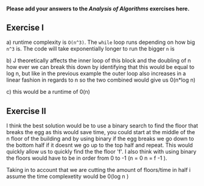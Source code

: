 #### Please add your answers to the ***Analysis of  Algorithms*** exercises here.

## Exercise I

a) runtime complexity is `O(n^3)`. The `while` loop runs depending on how big `n^3` is. The code will take exponentially longer to run the bigger `n` is



b) J theoretically affects the inner loop of this block and the doubling of n how ever we can break this down by identifying that this would be equal to log n, but like in the previous example the outer loop also increases in a linear fashion in regards to n so the two combined would give us 0(n*log n)


c) this would be a runtime of 0(n)


## Exercise II
I think the best solution would be to use a binary search to find the floor that breaks the egg as this would save time, you could start at the middle of the n floor of the building and by using binary if the egg breaks we go down to the bottom half if it doesnt we go up to the top half and repeat. This would quickly allow us to quickly find the the floor 'f'. I also think with using binary the floors would have to be in order from 0 to -1 (n = 0 n = f -1 ).

Taking in to account that we are cutting the amount of floors/time in half i assume the time complexetity would be 0(log n )

